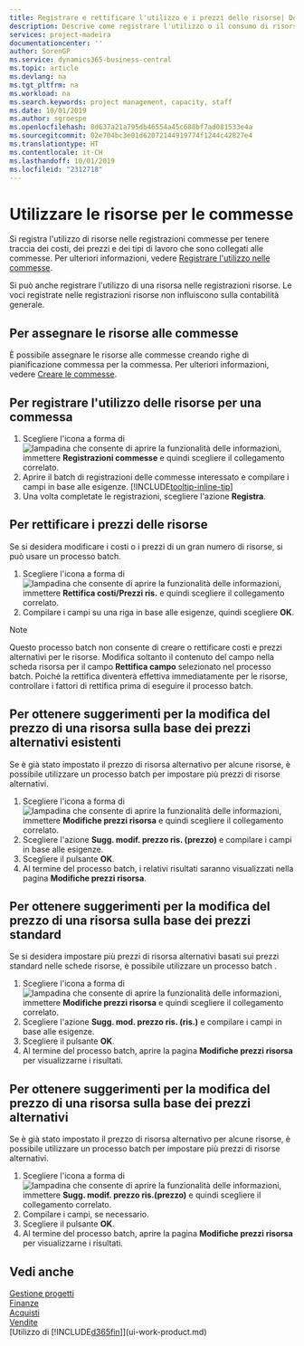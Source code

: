 ```yaml
---
title: Registrare e rettificare l'utilizzo e i prezzi delle risorse| Documenti Microsoft
description: Descrive come registrare l'utilizzo o il consumo di risorse associato a una commessa, per tenere traccia e gestire i costi, i prezzi e i tipi di lavoro.
services: project-madeira
documentationcenter: ''
author: SorenGP
ms.service: dynamics365-business-central
ms.topic: article
ms.devlang: na
ms.tgt_pltfrm: na
ms.workload: na
ms.search.keywords: project management, capacity, staff
ms.date: 10/01/2019
ms.author: sgroespe
ms.openlocfilehash: 8d637a21a795db46554a45c688bf7ad081533e4a
ms.sourcegitcommit: 02e704bc3e01d62072144919774f1244c42827e4
ms.translationtype: HT
ms.contentlocale: it-CH
ms.lasthandoff: 10/01/2019
ms.locfileid: "2312718"
---
```

# <a name="use-resources-for-jobs"></a>Utilizzare le risorse per le commesse
Si registra l'utilizzo di risorse nelle registrazioni commesse per tenere traccia dei costi, dei prezzi e dei tipi di lavoro che sono collegati alle commesse. Per ulteriori informazioni, vedere [Registrare l'utilizzo nelle commesse](projects-how-record-job-usage.md).

Si può anche registrare l'utilizzo di una risorsa nelle registrazioni risorse. Le voci registrate nelle registrazioni risorse non influiscono sulla contabilità generale.

## <a name="to-assign-resources-to-jobs"></a>Per assegnare le risorse alle commesse
È possibile assegnare le risorse alle commesse creando righe di pianificazione commessa per la commessa. Per ulteriori informazioni, vedere [Creare le commesse](projects-how-create-jobs.md).

## <a name="to-record-resource-usage-for-a-job"></a>Per registrare l'utilizzo delle risorse per una commessa
1. Scegliere l'icona a forma di ![lampadina che consente di aprire la funzionalità delle informazioni](media/ui-search/search_small.png "Informazioni sull'operazione che si desidera eseguire"), immettere **Registrazioni commesse** e quindi scegliere il collegamento correlato.
2. Aprire il batch di registrazioni delle commesse interessato e compilare i campi in base alle esigenze. [!INCLUDE[tooltip-inline-tip](includes/tooltip-inline-tip_md.md)]
3. Una volta completate le registrazioni, scegliere l'azione **Registra**.

## <a name="to-adjust-resource-prices"></a>Per rettificare i prezzi delle risorse
Se si desidera modificare i costi o i prezzi di un gran numero di risorse, si può usare un processo batch.  

1. Scegliere l'icona a forma di ![lampadina che consente di aprire la funzionalità delle informazioni](media/ui-search/search_small.png "Informazioni sull'operazione che si desidera eseguire"), immettere **Rettifica costi/Prezzi ris.** e quindi scegliere il collegamento correlato.
2. Compilare i campi su una riga in base alle esigenze, quindi scegliere **OK**.

> [!NOTE]  
>   Questo processo batch non consente di creare o rettificare costi e prezzi alternativi per le risorse. Modifica soltanto il contenuto del campo nella scheda risorsa per il campo **Rettifica campo** selezionato nel processo batch. Poiché la rettifica diventerà effettiva immediatamente per le risorse, controllare i fattori di rettifica prima di eseguire il processo batch.

## <a name="to-get-resource-price-change-suggestions-based-on-existing-alternate-prices"></a>Per ottenere suggerimenti per la modifica del prezzo di una risorsa sulla base dei prezzi alternativi esistenti
Se è già stato impostato il prezzo di risorsa alternativo per alcune risorse, è possibile utilizzare un processo batch per impostare più prezzi di risorse alternativi.

1. Scegliere l'icona a forma di ![lampadina che consente di aprire la funzionalità delle informazioni](media/ui-search/search_small.png "Informazioni sull'operazione che si desidera eseguire"), immettere **Modifiche prezzi risorsa** e quindi scegliere il collegamento correlato.
2. Scegliere l'azione **Sugg. modif. prezzo ris. (prezzo)** e compilare i campi in base alle esigenze.
3. Scegliere il pulsante **OK**.  
4. Al termine del processo batch, i relativi risultati saranno visualizzati nella pagina **Modifiche prezzi risorsa**.

## <a name="to-get-resource-price-change-suggestions-based-on-standard-prices"></a>Per ottenere suggerimenti per la modifica del prezzo di una risorsa sulla base dei prezzi standard
Se si desidera impostare più prezzi di risorsa alternativi basati sui prezzi standard nelle schede risorse, è possibile utilizzare un processo batch .  

1. Scegliere l'icona a forma di ![lampadina che consente di aprire la funzionalità delle informazioni](media/ui-search/search_small.png "Informazioni sull'operazione che si desidera eseguire"), immettere **Modifiche prezzi risorsa** e quindi scegliere il collegamento correlato.
2. Scegliere l'azione **Sugg. mod. prezzo ris. (ris.)** e compilare i campi in base alle esigenze.  
3. Scegliere il pulsante **OK**.  
4. Al termine del processo batch, aprire la pagina **Modifiche prezzi risorsa** per visualizzarne i risultati.

## <a name="to-get-resource-price-change-suggestions-based-on-alternate-prices"></a>Per ottenere suggerimenti per la modifica del prezzo di una risorsa sulla base dei prezzi alternativi
Se è già stato impostato il prezzo di risorsa alternativo per alcune risorse, è possibile utilizzare un processo batch per impostare più prezzi di risorse alternativi.

1. Scegliere l'icona a forma di ![lampadina che consente di aprire la funzionalità delle informazioni](media/ui-search/search_small.png "Informazioni sull'operazione che si desidera eseguire"), immettere **Sugg. modif. prezzo ris.(prezzo)** e quindi scegliere il collegamento correlato.  
2. Compilare i campi, se necessario.
3. Scegliere il pulsante **OK**.  
4. Al termine del processo batch, aprire la pagina **Modifiche prezzi risorsa** per visualizzarne i risultati.

## <a name="see-also"></a>Vedi anche
[Gestione progetti](projects-manage-projects.md)  
[Finanze](finance.md)  
[Acquisti](purchasing-manage-purchasing.md)         
[Vendite](sales-manage-sales.md)     
[Utilizzo di [!INCLUDE[d365fin](includes/d365fin_md.md)]](ui-work-product.md)  
